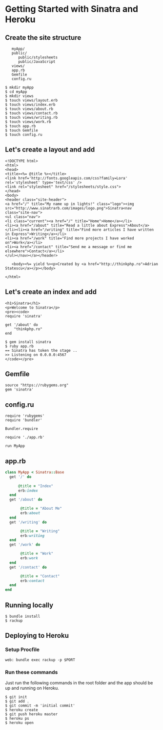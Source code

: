 # Getting Started with Sinatra and Heroku

## Create the site structure

```
   myApp/
   public/
      public/stylesheets
      public/JavaScript
   views/
   app.rb
   Gemfile
   config.ru 

$ mkdir myApp
$ cd myApp
$ mkdir views
$ touch views/layout.erb
$ touch views/index.erb
$ touch views/about.rb
$ touch views/contact.rb
$ touch views/writing.rb
$ touch views/work.rb
$ touch app.rb
$ touch Gemfile
$ touch config.ru   
```

## Let's create a layout and add

```
<!DOCTYPE html>
<html>
<head>
<title><%= @title %></title>
<link href='http://fonts.googleapis.com/css?family=Lora' rel='stylesheet' type='text/css' />
<link rel="stylesheet" href="/stylesheets/style.css">
</head>
<body>
<header class="site-header">
<a href="/" title="My name up in lights!" class="logo"><img src="http://www.sinatrarb.com/images/logo.png">Sinatra<nav class="site-nav">
<ul class="nav">
<li class="current"><a href="/" title="Home">Home</a></li>
<li><a href="/about" title="Read a little about Express">About</a>
</li><li><a href="/writing" title="Find more articles I have written in Express">Writing</a></li>
<li><a href="/work" title="Find more projects I have worked on">Work</a></li>
<li><a href="/contact" title="Send me a message or find me elsewhere">Contact</a></li>
</ul></nav></a></header>

   <body><%= yield %><p>Created by <a href="http://thinkphp.ro">Adrian Statescu</a></p></body>

</html>
```

## Let's create an index and add

```
<h1>Sinatra</h1>
<p>Welcome to Sinatra</p>
<pre><code>
require 'sinatra'

get '/about' do
    "thinkphp.ro"
end

$ gem install sinatra
$ ruby app.rb
== Sinatra has token the stage ..
>> Listening on 0.0.0.0:4567
</code></pre>
```

## Gemfile

```
source "https://rubygems.org"
gem 'sinatra'
```

## config.ru

```
require 'rubygems'
require 'bundler'

Bundler.require

require './app.rb'

run MyApp
```

## app.rb

```ruby
class MyApp < Sinatra::Base
  get '/' do
 
      @title = "Index" 
      erb:index
  end
  get '/about' do

       @title = "About Me" 
       erb:about
  end
  get '/writing' do

       @title = "Writing" 
       erb:writing
  end
  get '/work' do

       @title = "Work" 
       erb:work
  end
  get '/contact' do

       @title = "Contact" 
       erb:contact
  end
end

```

## Running locally

```
$ bundle install
$ rackup

```

## Deploying to Heroku

### Setup Procfile

```
web: bundle exec rackup -p $PORT
```

### Run these commands

Just run the following commands in the root folder and the app should be up and running on Heroku.

```
$ git init
$ git add .
$ git commit -m 'initial commit'
$ heroku create
$ git push heroku master
$ heroku ps
$ heroku open
 
```